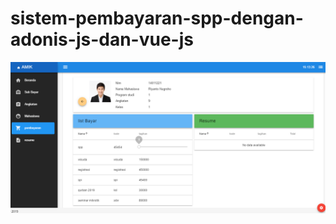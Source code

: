 # sistem-pembayaran-spp-dengan-adonis-js-dan-vue-js

![alt text](https://github.com/riyanto978/sistem-pembayaran-spp-dengan-adonis-js-dan-vue-js/blob/master/adonis%20%2B%20vue.png)
